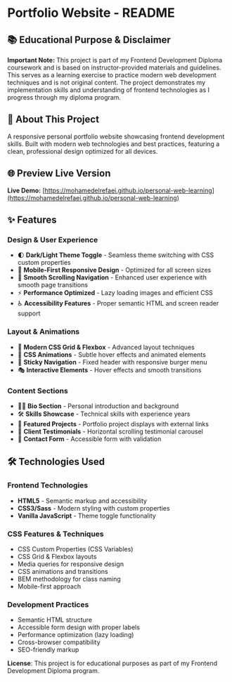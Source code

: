# Portfolio Website - README

## 📚 Educational Purpose & Disclaimer

**Important Note:** This project is part of my Frontend Development Diploma coursework and is based on instructor-provided materials and guidelines. This serves as a learning exercise to practice modern web development techniques and is not original content. The project demonstrates my implementation skills and understanding of frontend technologies as I progress through my diploma program.

## 🚀 About This Project

A responsive personal portfolio website showcasing frontend development skills. Built with modern web technologies and best practices, featuring a clean, professional design optimized for all devices.

## 🌐 Preview Live Version

**Live Demo:** [https://mohamedelrefaei.github.io/personal-web-learning](https://mohamedelrefaei.github.io/personal-web-learning)

## ✨ Features

### **Design & User Experience**
- 🌓 **Dark/Light Theme Toggle** - Seamless theme switching with CSS custom properties
- 📱 **Mobile-First Responsive Design** - Optimized for all screen sizes
- 🎯 **Smooth Scrolling Navigation** - Enhanced user experience with smooth page transitions
- ⚡ **Performance Optimized** - Lazy loading images and efficient CSS
- ♿ **Accessibility Features** - Proper semantic HTML and screen reader support

### **Layout & Animations**
- 🎨 **Modern CSS Grid & Flexbox** - Advanced layout techniques
- 🔄 **CSS Animations** - Subtle hover effects and animated elements
- 📐 **Sticky Navigation** - Fixed header with responsive burger menu
- 🎭 **Interactive Elements** - Hover effects and smooth transitions

### **Content Sections**
- 👨‍💻 **Bio Section** - Personal introduction and background
- 🛠️ **Skills Showcase** - Technical skills with experience years
- 🚀 **Featured Projects** - Portfolio project displays with external links
- 💬 **Client Testimonials** - Horizontal scrolling testimonial carousel
- 📧 **Contact Form** - Accessible form with validation

## 🛠️ Technologies Used

### **Frontend Technologies**
- **HTML5** - Semantic markup and accessibility
- **CSS3/Sass** - Modern styling with custom properties
- **Vanilla JavaScript** - Theme toggle functionality

### **CSS Features & Techniques**
- CSS Custom Properties (CSS Variables)
- CSS Grid & Flexbox layouts
- Media queries for responsive design
- CSS animations and transitions
- BEM methodology for class naming
- Mobile-first approach

### **Development Practices**
- Semantic HTML structure
- Accessible form design with proper labels
- Performance optimization (lazy loading)
- Cross-browser compatibility
- SEO-friendly markup

**License**: This project is for educational purposes as part of my Frontend Development Diploma program.

